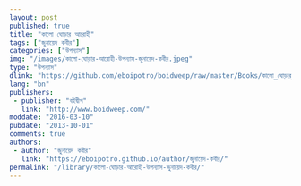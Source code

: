 ```yaml
---
layout: post
published: true
title: "কালো ঘোড়ার আরোহী"
tags: ["জুনায়েদ কবীর"]
categories: ["উপন্যাস"]
img: "/images/কালো-ঘোড়ার-আরোহী-উপন্যাস-জুনায়েদ-কবীর.jpeg"
type: "উপন্যাস"
dlink: "https://github.com/eboipotro/boidweep/raw/master/Books/কালো_ঘোড়ার_আরোহী.epub"
lang: "bn"
publishers: 
 - publisher: "বইদ্বীপ"
   link: "http://www.boidweep.com/"
moddate: "2016-03-10"
pubdate: "2013-10-01"
comments: true
authors: 
 - author: "জুনায়েদ কবীর"
   link: "https://eboipotro.github.io/author/জুনায়েদ-কবীর/"
permalink: "/library/কালো-ঘোড়ার-আরোহী-উপন্যাস-জুনায়েদ-কবীর/"
---
```

